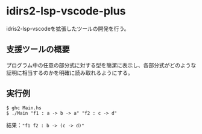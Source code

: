 # idirs2-lsp-vscode-plus

idris2-lsp-vscodeを拡張したツールの開発を行う。

## 支援ツールの概要

プログラム中の任意の部分式に対する型を簡潔に表示し、各部分式がどのような証明に相当するのかを明確に読み取れるようにする。

## 実行例

```
$ ghc Main.hs
$ ./Main "f1 : a -> b -> a" "f2 : c -> d"
```

結果：`"f1 f2 : b -> (c -> d)"`
